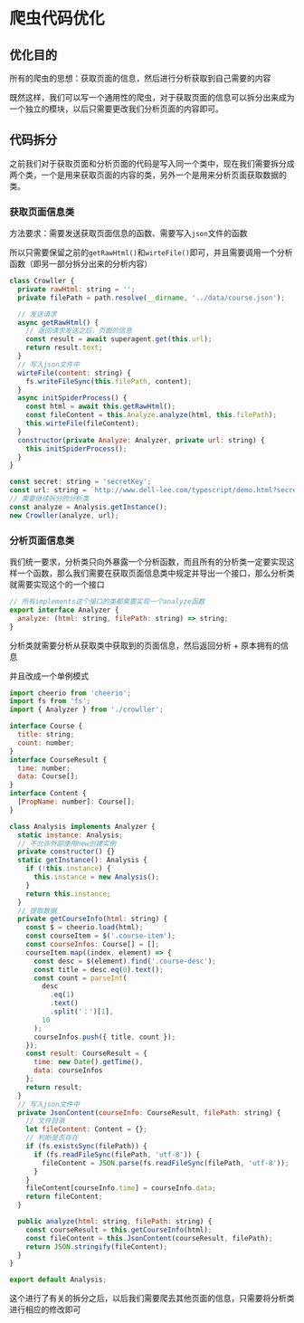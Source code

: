 # 爬虫代码优化

## 优化目的

所有的爬虫的思想：获取页面的信息，然后进行分析获取到自己需要的内容

既然这样，我们可以写一个通用性的爬虫，对于获取页面的信息可以拆分出来成为一个独立的模块，以后只需要更改我们分析页面的内容即可。

## 代码拆分

之前我们对于获取页面和分析页面的代码是写入同一个类中，现在我们需要拆分成两个类，一个是用来获取页面的内容的类，另外一个是用来分析页面获取数据的类。

### 获取页面信息类

方法要求：需要发送获取页面信息的函数、需要写入`json`文件的函数

所以只需要保留之前的`getRawHtml()`和`wirteFile()`即可，并且需要调用一个分析函数（即另一部分拆分出来的分析内容）

```js
class Crowller {
  private rawHtml: string = '';
  private filePath = path.resolve(__dirname, '../data/course.json');

  // 发送请求
  async getRawHtml() {
    // 返回请求发送之后，页面的信息
    const result = await superagent.get(this.url);
    return result.text;
  }
  // 写入json文件中
  wirteFile(content: string) {
    fs.writeFileSync(this.filePath, content);
  }
  async initSpiderProcess() {
    const html = await this.getRawHtml();
    const fileContent = this.Analyze.analyze(html, this.filePath);
    this.wirteFile(fileContent);
  }
  constructor(private Analyze: Analyzer, private url: string) {
    this.initSpiderProcess();
  }
}

const secret: string = 'secretKey';
const url: string = `http://www.dell-lee.com/typescript/demo.html?secret=${secret}`;
// 需要继续拆分的分析类
const analyze = Analysis.getInstance();
new Crowller(analyze, url);
```

### 分析页面信息类

我们统一要求，分析类只向外暴露一个分析函数，而且所有的分析类一定要实现这样一个函数，那么我们需要在获取页面信息类中规定并导出一个接口，那么分析类就需要实现这个的一个接口

```js
// 所有implements这个接口的类都需要实现一个analyze函数
export interface Analyzer {
  analyze: (html: string, filePath: string) => string;
}
```

分析类就需要分析从获取类中获取到的页面信息，然后返回分析 + 原本拥有的信息

并且改成一个单例模式

```js
import cheerio from 'cheerio';
import fs from 'fs';
import { Analyzer } from './crowller';

interface Course {
  title: string;
  count: number;
}
interface CourseResult {
  time: number;
  data: Course[];
}
interface Content {
  [PropName: number]: Course[];
}

class Analysis implements Analyzer {
  static instance: Analysis;
  // 不允许外部使用new创建实例
  private constructor() {}
  static getInstance(): Analysis {
    if (!this.instance) {
      this.instance = new Analysis();
    }
    return this.instance;
  }
  // 提取数据
  private getCourseInfo(html: string) {
    const $ = cheerio.load(html);
    const courseItem = $('.course-item');
    const courseInfos: Course[] = [];
    courseItem.map((index, element) => {
      const desc = $(element).find('.course-desc');
      const title = desc.eq(0).text();
      const count = parseInt(
        desc
          .eq(1)
          .text()
          .split('：')[1],
        10
      );
      courseInfos.push({ title, count });
    });
    const result: CourseResult = {
      time: new Date().getTime(),
      data: courseInfos
    };
    return result;
  }
  // 写入json文件中
  private JsonContent(courseInfo: CourseResult, filePath: string) {
    // 文件目录
    let fileContent: Content = {};
    // 判断是否存在
    if (fs.existsSync(filePath)) {
      if (fs.readFileSync(filePath, 'utf-8')) {
        fileContent = JSON.parse(fs.readFileSync(filePath, 'utf-8'));
      }
    }
    fileContent[courseInfo.time] = courseInfo.data;
    return fileContent;
  }

  public analyze(html: string, filePath: string) {
    const courseResult = this.getCourseInfo(html);
    const fileContent = this.JsonContent(courseResult, filePath);
    return JSON.stringify(fileContent);
  }
}

export default Analysis;
```

这个进行了有关的拆分之后，以后我们需要爬去其他页面的信息，只需要将分析类进行相应的修改即可